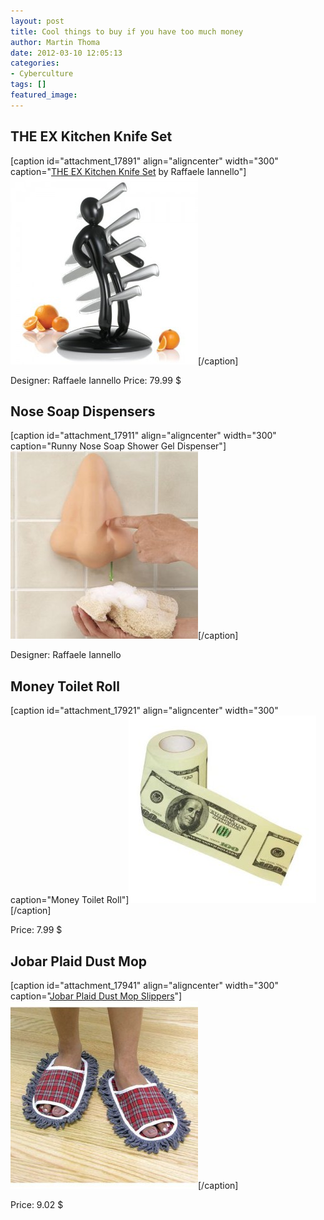 ```yaml
---
layout: post
title: Cool things to buy if you have too much money
author: Martin Thoma
date: 2012-03-10 12:05:13
categories: 
- Cyberculture
tags: []
featured_image: 
---
```

<h2>THE EX Kitchen Knife Set</h2>
[caption id="attachment_17891" align="aligncenter" width="300" caption="<a href=http://www.amazon.com/gp/product/B004JHXO6M/ref=as_li_ss_tl?ie=UTF8&tag=9525-20&linkCode=as2&camp=1789&creative=390957&creativeASIN=B004JHXO6M>THE EX Kitchen Knife Set</a> by Raffaele Iannello"]<a href="../images/2012/03/kitchen-kife-set.jpg"><img src="../images/2012/03/kitchen-kife-set-300x300.jpg" alt="THE EX Kitchen Knife Set by Raffaele Iannello" title="THE EX Kitchen Knife Set by Raffaele Iannello" width="300" height="300" class="size-medium wp-image-17891" /></a>[/caption]

Designer: Raffaele Iannello
Price: 79.99 $

<h2>Nose Soap Dispensers</h2>
[caption id="attachment_17911" align="aligncenter" width="300" caption="Runny Nose Soap Shower Gel Dispenser"]<a href="../images/2012/03/soap-dispenser.jpg"><img src="../images/2012/03/soap-dispenser.jpg" alt="Runny Nose Soap Shower Gel Dispenser" title="Runny Nose Soap Shower Gel Dispenser" width="300" height="300" class="size-full wp-image-17911" /></a>[/caption]

Designer: Raffaele Iannello

<h2>Money Toilet Roll</h2>
[caption id="attachment_17921" align="aligncenter" width="300" caption="Money Toilet Roll"]<a href="../images/2012/03/toilet-paper.jpg"><img src="../images/2012/03/toilet-paper.jpg" alt="Money Toilet Roll" title="Money Toilet Roll" width="300" height="300" class="size-full wp-image-17921" /></a>[/caption]

Price: 7.99 $

<h2>Jobar Plaid Dust Mop</h2>
[caption id="attachment_17941" align="aligncenter" width="300" caption="<a href=http://www.amazon.com/dp/B0007916KM/?tag=9525-20>Jobar Plaid Dust Mop Slippers</a>"]<a href="../images/2012/03/plaid-dust-mop.jpg"><img src="../images/2012/03/plaid-dust-mop-300x300.jpg" alt="Jobar Plaid Dust Mop Slippers" title="Jobar Plaid Dust Mop Slippers" width="300" height="300" class="size-medium wp-image-17941" /></a>[/caption]

Price: 9.02 $
